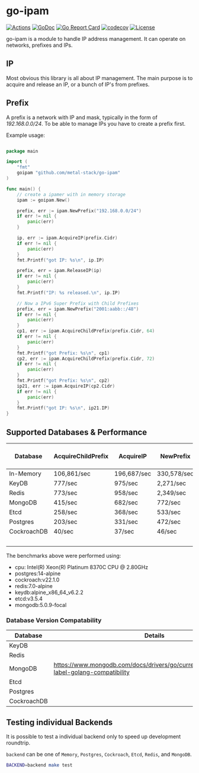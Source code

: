 # go-ipam

[![Actions](https://github.com/metal-stack/go-ipam/workflows/build/badge.svg)](https://github.com/metal-stack/go-ipam/actions)
[![GoDoc](https://godoc.org/github.com/metal-stack/go-ipam?status.svg)](https://godoc.org/github.com/metal-stack/go-ipam)
[![Go Report Card](https://goreportcard.com/badge/github.com/metal-stack/go-ipam)](https://goreportcard.com/report/github.com/metal-stack/go-ipam)
[![codecov](https://codecov.io/gh/metal-stack/go-ipam/branch/master/graph/badge.svg)](https://codecov.io/gh/metal-stack/go-ipam)
[![License](https://img.shields.io/badge/license-MIT-blue.svg)](https://github.com/metal-stack/go-ipam/blob/master/LICENSE)

go-ipam is a module to handle IP address management. It can operate on networks, prefixes and IPs.

## IP

Most obvious this library is all about IP management. The main purpose is to acquire and release an IP, or a bunch of
IP's from prefixes.

## Prefix

A prefix is a network with IP and mask, typically in the form of *192.168.0.0/24*. To be able to manage IPs you have to create a prefix first.

Example usage:

```go

package main

import (
    "fmt"
    goipam "github.com/metal-stack/go-ipam"
)

func main() {
    // create a ipamer with in memory storage
    ipam := goipam.New()

    prefix, err := ipam.NewPrefix("192.168.0.0/24")
    if err != nil {
        panic(err)
    }

    ip, err := ipam.AcquireIP(prefix.Cidr)
    if err != nil {
        panic(err)
    }
    fmt.Printf("got IP: %s\n", ip.IP)

    prefix, err = ipam.ReleaseIP(ip)
    if err != nil {
        panic(err)
    }
    fmt.Printf("IP: %s released.\n", ip.IP)

    // Now a IPv6 Super Prefix with Child Prefixes
    prefix, err = ipam.NewPrefix("2001:aabb::/48")
    if err != nil {
        panic(err)
    }
    cp1, err := ipam.AcquireChildPrefix(prefix.Cidr, 64)
    if err != nil {
        panic(err)
    }
    fmt.Printf("got Prefix: %s\n", cp1)
    cp2, err := ipam.AcquireChildPrefix(prefix.Cidr, 72)
    if err != nil {
        panic(err)
    }
    fmt.Printf("got Prefix: %s\n", cp2)
    ip21, err := ipam.AcquireIP(cp2.Cidr)
    if err != nil {
        panic(err)
    }
    fmt.Printf("got IP: %s\n", ip21.IP)
}
```

## Supported Databases & Performance

| Database    | AcquireChildPrefix | AcquireIP   | NewPrefix   | PrefixOverlap | Production Ready | Geo-Redundant Possible |
|-------------|--------------------|-------------|-------------|---------------|------------------|------------------------|
| In-Memory   | 106,861/sec        | 196,687/sec | 330,578/sec |               | N                | N                      |
| KeyDB       | 777/sec            | 975/sec     | 2,271/sec   |               | Y                | Y                      |
| Redis       | 773/sec            | 958/sec     | 2,349/sec   |               | Y                | N                      |
| MongoDB     | 415/sec            | 682/sec     | 772/sec     |               | Y                | Y                      |
| Etcd        | 258/sec            | 368/sec     | 533/sec     |               | Y                | N                      |
| Postgres    | 203/sec            | 331/sec     | 472/sec     |               | Y                | N                      |
| CockroachDB | 40/sec             | 37/sec      | 46/sec      |               | Y                | Y                      |
|             |                    |             |             | 248/sec       |                  |                        |

The benchmarks above were performed using:
 * cpu: Intel(R) Xeon(R) Platinum 8370C CPU @ 2.80GHz
 * postgres:14-alpine 
 * cockroach:v22.1.0 
 * redis:7.0-alpine 
 * keydb:alpine_x86_64_v6.2.2
 * etcd:v3.5.4 
 * mongodb:5.0.9-focal

### Database Version Compatability
| Database    | Details                                                                                       |
|-------------|-----------------------------------------------------------------------------------------------|
| KeyDB       |                                                                                               |
| Redis       |                                                                                               |
| MongoDB     | https://www.mongodb.com/docs/drivers/go/current/compatibility/#std-label-golang-compatibility |
| Etcd        |                                                                                               |
| Postgres    |                                                                                               |
| CockroachDB |                                                                                               |

## Testing individual Backends

It is possible to test a individual backend only to speed up development roundtrip.

`backend` can be one of `Memory`, `Postgres`, `Cockroach`, `Etcd`, `Redis`, and `MongoDB`.

```bash
BACKEND=backend make test
```
